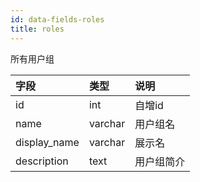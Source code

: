 ```yaml
---
id: data-fields-roles
title: roles
---
```


所有用户组

| 字段 | 类型 | 说明 |
| :- | :- | :- |
| id | int | 自增id |
| name | varchar | 用户组名 |
| display_name | varchar | 展示名 |
| description | text | 用户组简介 |
